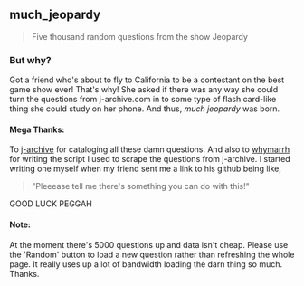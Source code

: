## much_jeopardy

> Five thousand random questions from the show Jeopardy

### But why?
Got a friend who's about to fly to California to be a contestant on the best game show ever! That's why! She asked if there was any way she could turn the questions from j-archive.com in to some type of flash card-like thing she could study on her phone. And thus, _much jeopardy_ was born.

#### Mega Thanks:
To [j-archive](http://j-archive.com/) for cataloging all these damn questions. And also to [whymarrh](https://github.com/whymarrh/) for writing the script I used to scrape the questions from j-archive. I started writing one myself when my friend sent me a link to his github being like,
> "Pleeease tell me there's something you can do with this!"

GOOD LUCK PEGGAH

#### Note:
At the moment there's 5000 questions up and data isn't cheap. Please use the 'Random' button to load a new question rather than refreshing the whole page. It really uses up a lot of bandwidth loading the darn thing so much. Thanks.
